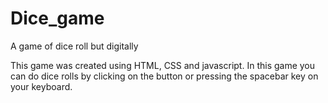# Dice_game
A game of dice roll but digitally

This game was created using HTML, CSS and javascript.
In this game you can do dice rolls by clicking on the button or pressing the spacebar key on your keyboard.
